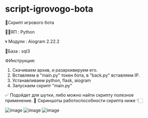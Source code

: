 # script-igrovogo-bota

📍Скрипт игрового бота

👨‍💻ЯП : Python

🌀 Модули : Aiogram 2.22.2

🔗База : sql3

⚙️Инструкция:
1) Скачиваем архив, и разархивируем его.
2) Вставляем в "main.pу" токен бота, в "back.pу"  вставляем IP.
3) Устанавливаем python, flask, aiogram
4) Запускаем скрипт "main.py"

✅ Подойдет для шутки, либо можно найти скрипту полезное применение.
📸 Скриншоты работоспособности скрипта ниже 👇🏻

![image](https://github.com/user-attachments/assets/411a8b4b-3177-4a57-b26b-8d3c03fa7f6a)
![image](https://github.com/user-attachments/assets/23b92e9b-4a06-4ae0-936d-f554bf56658f)
![image](https://github.com/user-attachments/assets/0d45af62-22b7-4ecd-9942-797a171dfae5)
